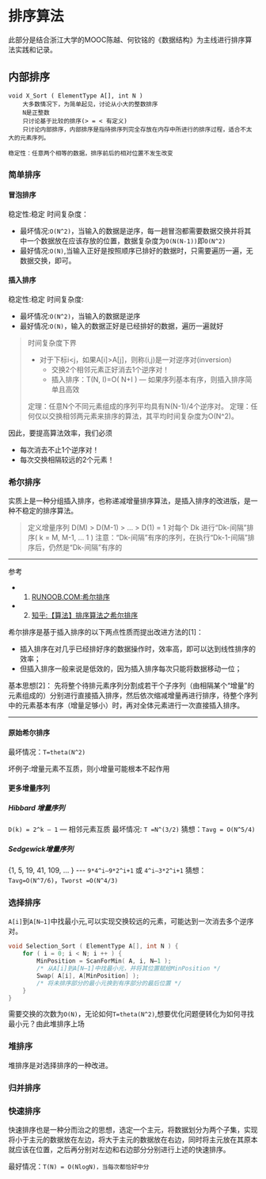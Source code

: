 # 排序算法
此部分是结合浙江大学的MOOC陈越、何钦铭的《数据结构》为主线进行排序算法实践和记录。
## 内部排序
```
void X_Sort ( ElementType A[], int N )
	大多数情况下，为简单起见，讨论从小大的整数排序
	N是正整数
	只讨论基于比较的排序(> = < 有定义)
	只讨论内部排序，内部排序是指待排序列完全存放在内存中所进行的排序过程，适合不太大的元素序列。

稳定性：任意两个相等的数据，排序前后的相对位置不发生改变
```
### 简单排序

#### 冒泡排序
稳定性:稳定
时间复杂度：
- 最坏情况:`O(N^2)`，当输入的数据是逆序，每一趟冒泡都需要数据交换并将其中一个数据放在应该存放的位置，数据复杂度为`O(N(N-1))`即`O(N^2)`
- 最好情况:`O(N)`,当输入正好是按照顺序已排好的数据时，只需要遍历一遍，无数据交换，即可。

#### 插入排序
稳定性:稳定
时间复杂度:
- 最坏情况:`O(N^2)`，当输入的数据是逆序
- 最好情况:`O(N)`，输入的数据正好是已经排好的数据，遍历一遍就好

> 时间复杂度下界
> - 对于下标i<j，如果A[i]>A[j]，则称(i,j)是一对逆序对(inversion)
>     - 交换2个相邻元素正好消去1个逆序对！
>     - 插入排序：T(N, I)=O( N+I ) — 如果序列基本有序，则插入排序简单且高效
>
> 定理：任意N个不同元素组成的序列平均具有N(N-1)/4个逆序对。
> 定理：任何仅以交换相邻两元素来排序的算法，其平均时间复杂度为O(N^2)。

因此，要提高算法效率，我们必须
- 每次消去不止1个逆序对！
- 每次交换相隔较远的2个元素！

### 希尔排序
实质上是一种分组插入排序，也称递减增量排序算法，是插入排序的改进版，是一种不稳定的排序算法。
> 定义增量序列 D(M) > D(M-1) > … > D(1) = 1
> 对每个 Dk 进行“Dk-间隔”排序( k = M, M-1, … 1 )
> 注意：“Dk-间隔”有序的序列，在执行“Dk-1-间隔”排序后，仍然是“Dk-间隔”有序的
***
参考
- 1. [RUNOOB.COM:希尔排序](https://www.runoob.com/w3cnote/shell-sort.html)
- 2. [知乎:【算法】排序算法之希尔排序](https://zhuanlan.zhihu.com/p/122632213)

希尔排序是基于插入排序的以下两点性质而提出改进方法的[1]：
- 插入排序在对几乎已经排好序的数据操作时，效率高，即可以达到线性排序的效率；
- 但插入排序一般来说是低效的，因为插入排序每次只能将数据移动一位；

基本思想[2]：
先将整个待排元素序列分割成若干个子序列（由相隔某个“增量”的元素组成的）分别进行直接插入排序，然后依次缩减增量再进行排序，待整个序列中的元素基本有序（增量足够小）时，再对全体元素进行一次直接插入排序。

***
#### 原始希尔排序
最坏情况：`T=theta(N^2)`

坏例子:增量元素不互质，则小增量可能根本不起作用
#### 更多增量序列
##### Hibbard 增量序列
`D(k) = 2^k – 1` — 相邻元素互质
最坏情况: `T =N^(3/2)`
猜想：`Tavg = O(N^5/4)`

##### Sedgewick增量序列
{1, 5, 19, 41, 109, … } 
--- `9*4^i–9*2^i+1` 或 `4^i–3*2^i+1`
猜想：`Tavg=O(N^7/6)`，`Tworst =O(N^4/3)`

### 选择排序
`A[i]`到`A[N–1]`中找最小元,可以实现交换较远的元素，可能达到一次消去多个逆序对。
```C++
void Selection_Sort ( ElementType A[], int N ) {
	for ( i = 0; i < N; i ++ ) {
		MinPosition = ScanForMin( A, i, N–1 ); 
		/* 从A[i]到A[N–1]中找最小元，并将其位置赋给MinPosition */
		Swap( A[i], A[MinPosition] );
		/* 将未排序部分的最小元换到有序部分的最后位置 */
	}
}
```
需要交换的次数为`O(N)`，无论如何`T=theta(N^2)`,想要优化问题便转化为如何寻找最小元？由此堆排序上场

### 堆排序
堆排序是对选择排序的一种改进。

### 归并排序


### 快速排序
快速排序也是一种分而治之的思想，选定一个主元，将数据划分为两个子集，实现将小于主元的数据放在左边，将大于主元的数据放在右边，同时将主元放在其原本就应该在位置，之后再分别对左边和右边部分分别进行上述的快速排序。

最好情况：```T(N) = O(NlogN)，当每次都恰好中分```

